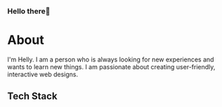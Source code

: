 ### Hello there👋

# About
I'm Helly. I am a person who is always looking for new experiences and wants to learn new things. I am passionate about creating user-friendly, interactive web designs.

## Tech Stack
<!-- <img src="https://github.com/adriantwarog/adriantwarog/blob/master/covid19.gif" width="512" > -->
